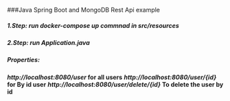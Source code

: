 ###Java Spring Boot and MongoDB Rest Api example

##### **1.Step:** run docker-compose up commnad in src/resources 
##### **2.Step:** run Application.java 
##### **Properties:**
   **_http://localhost:8080/user_ for all users**
   **_http://localhost:8080/user/{id}_ for By id user**
   **_http://localhost:8080/user/delete/{id}_ To delete the user by id**

